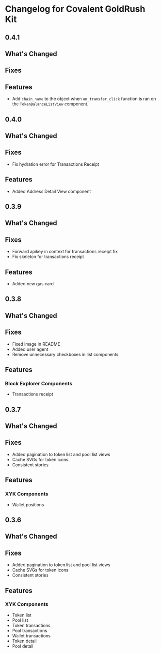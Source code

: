 # Changelog for Covalent GoldRush Kit

## 0.4.1

## What's Changed

## Fixes

## Features
- Add `chain_name` to the object when `on_transfer_click` function is ran on the `TokenBalanceListView` component.

## 0.4.0

## What's Changed

## Fixes
- Fix hydration error for Transactions Receipt

## Features
- Added Address Detail View component

## 0.3.9

## What's Changed

## Fixes
- Forward apikey in context for transactions receipt fix
- Fix skeleton for transactions receipt

## Features
- Added new gas card

## 0.3.8

## What's Changed

## Fixes
- Fixed image in README
- Added user agent
- Remove unnecessary checkboxes in list components

## Features

### Block Explorer Components
- Transactions receipt

## 0.3.7

## What's Changed

## Fixes
- Added pagination to token list and pool list views
- Cache SVGs for token icons
- Consistent stories

## Features

### XYK Components
- Wallet positions

## 0.3.6

## What's Changed

## Fixes
- Added pagination to token list and pool list views
- Cache SVGs for token icons
- Consistent stories

## Features

### XYK Components
- Token list
- Pool list
- Token transactions
- Pool transactions
- Wallet transactions
- Token detail
- Pool detail